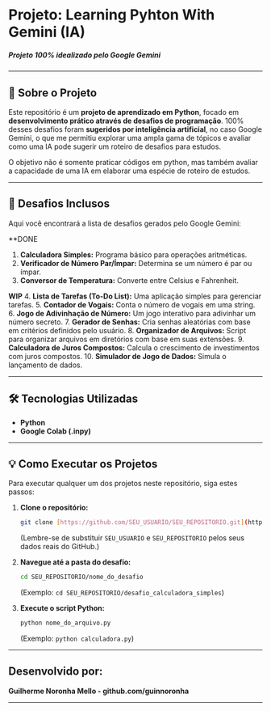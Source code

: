 # Projeto: Learning Pyhton With Gemini (IA)
##### Projeto 100% idealizado pelo Google Gemini

---

## 🚀 Sobre o Projeto

Este repositório é um **projeto de aprendizado em Python**, focado em **desenvolvimento prático através de desafios de programação**. 100% desses desafios foram **sugeridos por inteligência artificial**, no caso Google Gemini, o que me permitiu explorar uma ampla gama de tópicos e avaliar como uma IA pode sugerir um roteiro de desafios para estudos.

O objetivo não é somente praticar códigos em python, mas também avaliar a capacidade de uma IA em elaborar uma espécie de roteiro de estudos.

---

## 🎯 Desafios Inclusos

Aqui você encontrará a lista de desafios gerados pelo Google Gemini:

**DONE
1.  **Calculadora Simples:** Programa básico para operações aritméticas.
2.  **Verificador de Número Par/Ímpar:** Determina se um número é par ou ímpar.
3.  **Conversor de Temperatura:** Converte entre Celsius e Fahrenheit.

**WIP**
4.  **Lista de Tarefas (To-Do List):** Uma aplicação simples para gerenciar tarefas.
5.  **Contador de Vogais:** Conta o número de vogais em uma string.
6.  **Jogo de Adivinhação de Número:** Um jogo interativo para adivinhar um número secreto.
7.  **Gerador de Senhas:** Cria senhas aleatórias com base em critérios definidos pelo usuário.
8.  **Organizador de Arquivos:** Script para organizar arquivos em diretórios com base em suas extensões.
9.  **Calculadora de Juros Compostos:** Calcula o crescimento de investimentos com juros compostos.
10. **Simulador de Jogo de Dados:** Simula o lançamento de dados.

---

## 🛠️ Tecnologias Utilizadas

* **Python**
* **Google Colab (.inpy)**

---

## 💡 Como Executar os Projetos

Para executar qualquer um dos projetos neste repositório, siga estes passos:

1.  **Clone o repositório:**
    ```bash
    git clone [https://github.com/SEU_USUARIO/SEU_REPOSITORIO.git](https://github.com/SEU_USUARIO/SEU_REPOSITORIO.git)
    ```
    (Lembre-se de substituir `SEU_USUARIO` e `SEU_REPOSITORIO` pelos seus dados reais do GitHub.)

2.  **Navegue até a pasta do desafio:**
    ```bash
    cd SEU_REPOSITORIO/nome_do_desafio
    ```
    (Exemplo: `cd SEU_REPOSITORIO/desafio_calculadora_simples`)

3.  **Execute o script Python:**
    ```bash
    python nome_do_arquivo.py
    ```
    (Exemplo: `python calculadora.py`)

---

## Desenvolvido por:

**Guilherme Noronha Mello - github.com/guinnoronha**

---
